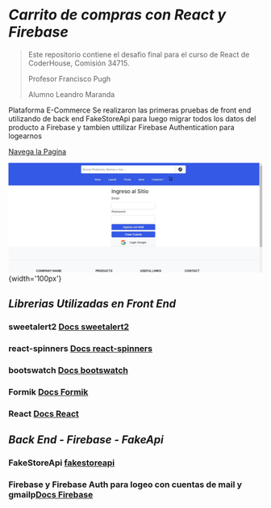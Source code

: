 # <em>Carrito de compras con React y Firebase</em>

>Este repositorio contiene el desafio final  para el curso de React de CoderHouse, Comisión 34715.  
>
>Profesor Francisco Pugh  
>
>Alumno Leandro Maranda

Plataforma E-Commerce 
Se realizaron las primeras pruebas de front end utilizando de back end  FakeStoreApi
para luego migrar todos los datos del producto a Firebase y tambien uttilizar 
Firebase Authentication para logearnos

[Navega la Pagina](https://reacttiendacoder.vercel.app/)


![login](https://github.com/leandroni1983/reactLeandroMaranda/blob/master/public/assets/images/readme/login.JPG){width='100px'}




## <em>Librerias Utilizadas en Front End</em>

### sweetalert2 [**Docs sweetalert2**](https://github.com/sweetalert2/sweetalert2)

### react-spinners [**Docs react-spinners**](https://github.com/davidhu2000/react-spinners2)

### bootswatch [**Docs bootswatch**](https://github.com/thomaspark/bootswatch/)

### Formik [**Docs Formik**](https://formik.org/docs/overview)

### React [**Docs React**](https://reactjs.org/docs/getting-started.html)


## <em>Back End - Firebase -  FakeApi</em>

### FakeStoreApi [**fakestoreapi**](https://fakestoreapi.com/)

### Firebase y Firebase Auth para logeo con cuentas de mail y gmailp[**Docs Firebase**](https://firebase.google.com/docs/firestore/manage-data/structure-data?hl=es-419)



